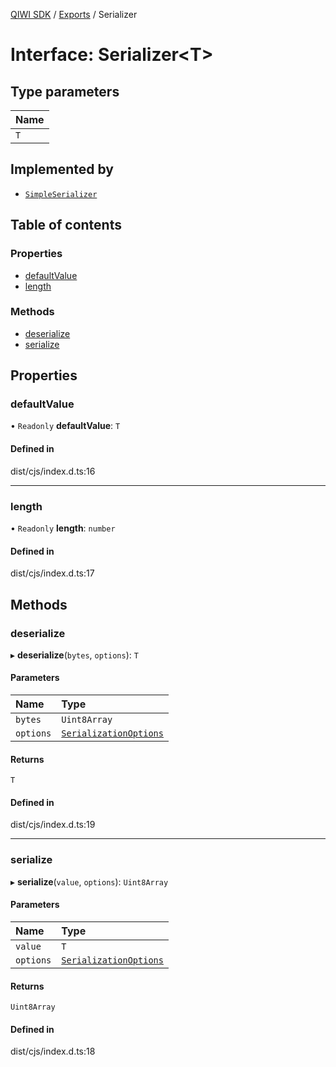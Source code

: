 [QIWI SDK](../README.md) / [Exports](../modules.md) / Serializer

# Interface: Serializer<T\>

## Type parameters

| Name |
| :------ |
| `T` |

## Implemented by

- [`SimpleSerializer`](../classes/internal_.SimpleSerializer.md)

## Table of contents

### Properties

- [defaultValue](Serializer.md#defaultvalue)
- [length](Serializer.md#length)

### Methods

- [deserialize](Serializer.md#deserialize)
- [serialize](Serializer.md#serialize)

## Properties

### defaultValue

• `Readonly` **defaultValue**: `T`

#### Defined in

dist/cjs/index.d.ts:16

___

### length

• `Readonly` **length**: `number`

#### Defined in

dist/cjs/index.d.ts:17

## Methods

### deserialize

▸ **deserialize**(`bytes`, `options`): `T`

#### Parameters

| Name | Type |
| :------ | :------ |
| `bytes` | `Uint8Array` |
| `options` | [`SerializationOptions`](SerializationOptions.md) |

#### Returns

`T`

#### Defined in

dist/cjs/index.d.ts:19

___

### serialize

▸ **serialize**(`value`, `options`): `Uint8Array`

#### Parameters

| Name | Type |
| :------ | :------ |
| `value` | `T` |
| `options` | [`SerializationOptions`](SerializationOptions.md) |

#### Returns

`Uint8Array`

#### Defined in

dist/cjs/index.d.ts:18
